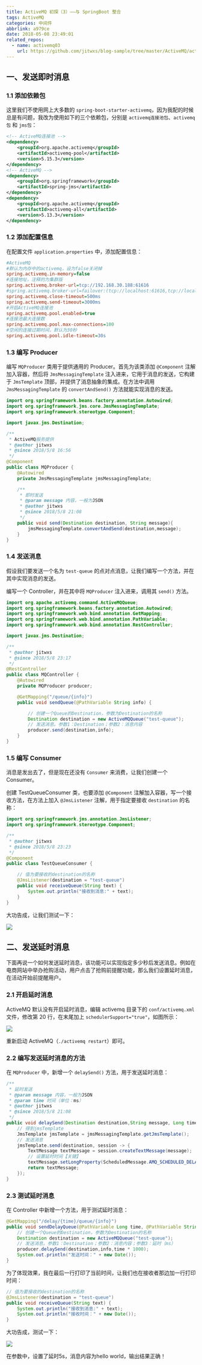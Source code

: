 ```yaml
---
title: ActiveMQ 初探（3）——与 SpringBoot 整合
tags: ActiveMQ
categories: 中间件
abbrlink: a979ce
date: 2018-05-08 23:49:01
related_repos:
  - name: activemq03
    url: https://github.com/jitwxs/blog-sample/tree/master/ActiveMQ/activemq03
---
```


## 一、发送即时消息

### 1.1 添加依赖包

这里我们不使用网上大多数的 `spring-boot-starter-activemq`，因为我配的时候总是有问题，我改为使用如下的三个依赖包，分别是 `activemq连接池包`、`activemq包` 和 `jms包`：

```xml
<!-- ActiveMQ连接池 -->
<dependency>
    <groupId>org.apache.activemq</groupId>
    <artifactId>activemq-pool</artifactId>
    <version>5.15.3</version>
</dependency>
<!-- ActiveMQ -->
<dependency>
    <groupId>org.springframework</groupId>
    <artifactId>spring-jms</artifactId>
</dependency>
<dependency>
    <groupId>org.apache.activemq</groupId>
    <artifactId>activemq-all</artifactId>
    <version>5.13.3</version>
</dependency>
```

### 1.2 添加配置信息

在配置文件 `application.properties` 中，添加配置信息：

```ini application.properties
#ActiveMQ
#默认为内存中的activemq，设为false关闭掉
spring.activemq.in-memory=false
#连接地址，注释的为集群版
spring.activemq.broker-url=tcp://192.168.30.188:61616
#spring.activemq.broker-url=failover:(tcp://localhost:61616,tcp://localhost:61617)
spring.activemq.close-timeout=500ms
spring.activemq.send-timeout=3000ms
#开启ActiveMQ连接池
spring.activemq.pool.enabled=true
#连接池最大连接数
spring.activemq.pool.max-connections=100
#空闲的连接过期时间，默认为30秒
spring.activemq.pool.idle-timeout=30s
```

### 1.3 编写 Producer

编写 `MQProducer` 类用于提供通用的 Producer。首先为该类添加 `@Component` 注解加入容器，然后将 `JmsMessagingTemplate` 注入进来，它用于消息的发送，它构建于 `JmsTemplate` 顶部，并提供了消息抽象的集成。在方法中调用 `JmsMessagingTemplate` 的 `convertAndSend()` 方法就能实现消息的发送。

```java
import org.springframework.beans.factory.annotation.Autowired;
import org.springframework.jms.core.JmsMessagingTemplate;
import org.springframework.stereotype.Component;

import javax.jms.Destination;

/**
 * ActiveMQ服务提供
 * @author jitwxs
 * @since 2018/5/8 16:56
 */
@Component
public class MQProducer {
    @Autowired
    private JmsMessagingTemplate jmsMessagingTemplate;

    /**
     * 即时发送
     * @param message 内容，一般为JSON
     * @author jitwxs
     * @since 2018/5/8 21:08
     */
    public void send(Destination destination, String message){
        jmsMessagingTemplate.convertAndSend(destination,message);
    }
}
```

### 1.4 发送消息

假设我们要发送一个名为 `test-queue` 的点对点消息，让我们编写一个方法，并在其中实现消息的发送。

编写一个 Controller，并在其中将 `MQProducer` 注入进来，调用其 `send()` 方法。

```java
import org.apache.activemq.command.ActiveMQQueue;
import org.springframework.beans.factory.annotation.Autowired;
import org.springframework.web.bind.annotation.GetMapping;
import org.springframework.web.bind.annotation.PathVariable;
import org.springframework.web.bind.annotation.RestController;

import javax.jms.Destination;

/**
 * @author jitwxs
 * @since 2018/5/8 23:17
 */
@RestController
public class MQController {
    @Autowired
    private MQProducer producer;

    @GetMapping("/queue/{info}")
    public void sendQueue(@PathVariable String info) {

        // 创建一个Queue的Destination，参数为Destination的名称
        Destination destination = new ActiveMQQueue("test-queue");
        // 发送消息。参数1：Destination；参数2：消息内容
        producer.send(destination,info);
    }
}
```

### 1.5 编写 Consumer

消息是发出去了，但是现在还没有 `Consumer` 来消费，让我们创建一个 Consumer。

创建 TestQueueConsumer 类，也要添加 `@Component` 注解加入容器，写一个接收方法，在方法上加入 `@JmsListener` 注解，用于指定要接收 `destination` 的名称：

```java
import org.springframework.jms.annotation.JmsListener;
import org.springframework.stereotype.Component;

/**
 * @author jitwxs
 * @since 2018/5/8 23:23
 */
@Component
public class TestQueueConsumer {

    // 值为要接收的destination的名称
    @JmsListener(destination = "test-queue")
    public void receiveQueue(String text) {
        System.out.println("接收到消息:" + text);
    }
}
```

大功告成，让我们测试一下：

![](https://cdn.jsdelivr.net/gh/jitwxs/cdn/blog/posts/201805/20180508233006758.png)

## 二、发送延时消息

下面再说一个如何发送延时消息，该功能可以实现指定多少秒后发送消息。例如在电商网站中举办抢购活动，用户点击了抢购前提醒功能，那么我们设置延时消息，在活动开始前提醒用户。

### 2.1 开启延时消息

ActiveMQ 默认没有开启延时消息，编辑 activemq 目录下的 `conf/activemq.xml` 文件，修改第 20 行，在末尾加上 `schedulerSupport="true"`，如图所示：

![](https://cdn.jsdelivr.net/gh/jitwxs/cdn/blog/posts/201805/20180508233622423.png)

重新启动 ActiveMQ（`./activemq restart`）即可。

### 2.2 编写发送延时消息的方法

在 `MQProducer` 中，新增一个 `delaySend()` 方法，用于发送延时消息：

```java
/**
 * 延时发送
 * @param message 内容，一般为JSON
 * @param time 时间（单位：ms）
 * @author jitwxs
 * @since 2018/5/8 21:08
 */
public void delaySend(Destination destination,String message, Long time) {
    // 得到jmsTemplate
    JmsTemplate jmsTemplate = jmsMessagingTemplate.getJmsTemplate();
    // 发送消息
    jmsTemplate.send(destination, session -> {
        TextMessage textMessage = session.createTextMessage(message);
        // 设置延时时间【关键】
        textMessage.setLongProperty(ScheduledMessage.AMQ_SCHEDULED_DELAY, time);
        return textMessage;
    });
}
```

### 2.3 测试延时消息

在 Controller 中新增一个方法，用于测试延时消息：

```java
@GetMapping("/delay/{time}/queue/{info}")
public void sendDelayQueue(@PathVariable Long time, @PathVariable String info) {
    // 创建一个Queue的Destination，参数为Destination的名称
    Destination destination = new ActiveMQQueue("test-queue");
    // 发送消息。参数1：Destination；参数2：消息内容；参数3：延时（ms）
    producer.delaySend(destination,info,time * 1000);
    System.out.println("发送时间：" + new Date());
}
```

为了体现效果，我在最后一行打印了当前时间，让我们也在接收者那边加一行打印时间：

```java
// 值为要接收的destination的名称
@JmsListener(destination = "test-queue")
public void receiveQueue(String text) {
    System.out.println("接收到消息:" + text);
    System.out.println("接收时间：" + new Date());
}
```

大功告成，测试一下：

![](https://cdn.jsdelivr.net/gh/jitwxs/cdn/blog/posts/201805/2018050823481217.png)

在参数中，设置了延时5s，消息内容为hello world，输出结果正确！
